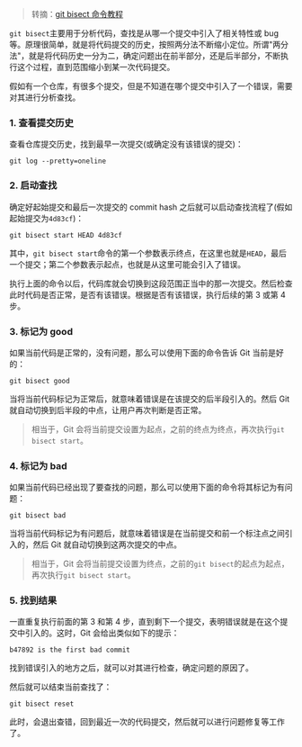 > 转摘：[git bisect 命令教程](http://www.ruanyifeng.com/blog/2018/12/git-bisect.html)

`git bisect`主要用于分析代码，查找是从哪一个提交中引入了相关特性或 bug 等。原理很简单，就是将代码提交的历史，按照两分法不断缩小定位。所谓"两分法"，就是将代码历史一分为二，确定问题出在前半部分，还是后半部分，不断执行这个过程，直到范围缩小到某一次代码提交。

假如有一个仓库，有很多个提交，但是不知道在哪个提交中引入了一个错误，需要对其进行分析查找。

### 1. 查看提交历史

查看仓库提交历史，找到最早一次提交(或确定没有该错误的提交)：

```shell
git log --pretty=oneline
```

### 2. 启动查找

确定好起始提交和最后一次提交的 commit hash 之后就可以启动查找流程了(假如起始提交为`4d83cf`)：

```shell
git bisect start HEAD 4d83cf
```

其中，`git bisect start`命令的第一个参数表示终点，在这里也就是`HEAD`，最后一个提交；第二个参数表示起点，也就是从这里可能会引入了错误。

执行上面的命令以后，代码库就会切换到这段范围正当中的那一次提交。然后检查此时代码是否正常，是否有该错误。根据是否有该错误，执行后续的第 3 或第 4 步。

### 3. 标记为 good

如果当前代码是正常的，没有问题，那么可以使用下面的命令告诉 Git 当前是好的：

```shell
git bisect good
```

当将当前代码标记为正常后，就意味着错误是在该提交的后半段引入的。然后 Git 就自动切换到后半段的中点，让用户再次判断是否正常。

> 相当于，Git 会将当前提交设置为起点，之前的终点为终点，再次执行`git bisect start`。

### 4. 标记为 bad

如果当前代码已经出现了要查找的问题，那么可以使用下面的命令将其标记为有问题：

```shell
git bisect bad
```

当将当前代码标记为有问题后，就意味着错误是在当前提交和前一个标注点之间引入的，然后 Git 就自动切换到这两次提交的中点。

> 相当于，Git 会将当前提交设置为终点，之前的`git bisect`的起点为起点，再次执行`git bisect start`。

### 5. 找到结果

一直重复执行前面的第 3 和第 4 步，直到剩下一个提交，表明错误就是在这个提交中引入的。这时，Git 会给出类似如下的提示：

```
b47892 is the first bad commit
```

找到错误引入的地方之后，就可以对其进行检查，确定问题的原因了。

然后就可以结束当前查找了：

```shell
git bisect reset
```

此时，会退出查错，回到最近一次的代码提交，然后就可以进行问题修复等工作了。


